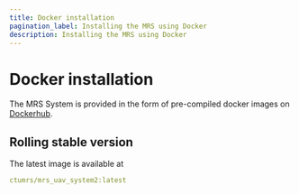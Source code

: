 ```yaml
---
title: Docker installation
pagination_label: Installing the MRS using Docker
description: Installing the MRS using Docker
---
```


# Docker installation

The MRS System is provided in the form of pre-compiled docker images on [Dockerhub](https://hub.docker.com/repository/docker/ctumrs/mrs_uav_system).

## Rolling stable version

The latest image is available at

```yaml
ctumrs/mrs_uav_system2:latest
```
